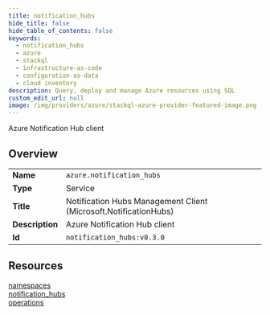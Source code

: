 ```yaml
---
title: notification_hubs
hide_title: false
hide_table_of_contents: false
keywords:
  - notification_hubs
  - azure
  - stackql
  - infrastructure-as-code
  - configuration-as-data
  - cloud inventory
description: Query, deploy and manage Azure resources using SQL
custom_edit_url: null
image: /img/providers/azure/stackql-azure-provider-featured-image.png
---
```

Azure Notification Hub client  
    

## Overview
<table><tbody>
<tr><td><b>Name</b></td><td><code>azure.notification_hubs</code></td></tr>
<tr><td><b>Type</b></td><td>Service</td></tr>
<tr><td><b>Title</b></td><td>Notification Hubs Management Client (Microsoft.NotificationHubs)</td></tr>
<tr><td><b>Description</b></td><td>Azure Notification Hub client</td></tr>
<tr><td><b>Id</b></td><td><code>notification_hubs:v0.3.0</code></td></tr>
</tbody></table>

## Resources
<div class="row">
<div class="providerDocColumn">
<a href="/providers/azure/notification_hubs/namespaces/">namespaces</a><br />
<a href="/providers/azure/notification_hubs/notification_hubs/">notification_hubs</a><br />
</div>
<div class="providerDocColumn">
<a href="/providers/azure/notification_hubs/operations/">operations</a><br />
</div>
</div>
